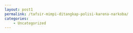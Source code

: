 ```yaml
---
layout: post1
permalink: /tafsir-mimpi-ditangkap-polisi-karena-narkoba/
categories:
    - Uncategorized
---
```


